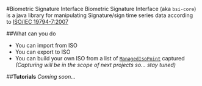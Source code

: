 #Biometric Signature Interface
Biometric Signature Interface (aka `bsi-core`) is a java library for manipulating Signature/sign time series data according to [ISO/IEC 19794-7:2007](http://www.iso.org/iso/home/store/catalogue_tc/catalogue_detail.htm?csnumber=38751)

##What can you do
* You can import from ISO
* You can export to ISO
* You can build your own ISO from a list of [`ManagedIsoPoint`](src/main/java/eu/inn/biometric/signature/managed/ManagedIsoPoint.java) captured *(Capturing will be in the scope of next projects so... stay tuned)*

##**Tutorials**
*Coming soon...*
